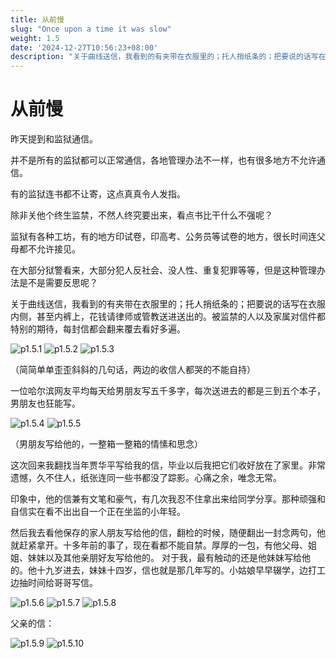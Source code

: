 ```yaml
---
title: 从前慢
slug: "Once upon a time it was slow"
weight: 1.5
date: '2024-12-27T10:56:23+08:00'
description: "关于曲线送信，我看到的有夹带在衣服里的；托人捎纸条的；把要说的话写在衣服内侧，甚至内裤上，花钱请律师或管教送进送出的。被监禁的人以及家属对信件都特别的期待，每封信都会翻来覆去看好多遍。"
---
```

# 从前慢

昨天提到和监狱通信。

并不是所有的监狱都可以正常通信，各地管理办法不一样，也有很多地方不允许通信。

有的监狱连书都不让寄，这点真真令人发指。

除非关他个终生监禁，不然人终究要出来，看点书比干什么不强呢？

监狱有各种工坊，有的地方印试卷，印高考、公务员等试卷的地方，很长时间连父母都不允许接见。

在大部分狱警看来，大部分犯人反社会、没人性、重复犯罪等等，但是这种管理办法是不是需要反思呢？

关于曲线送信，我看到的有夹带在衣服里的；托人捎纸条的；把要说的话写在衣服内侧，甚至内裤上，花钱请律师或管教送进送出的。被监禁的人以及家属对信件都特别的期待，每封信都会翻来覆去看好多遍。

![p1.5.1](/images/1.5.1.jpg)
![p1.5.2](/images/1.5.2.jpg)
![p1.5.3](/images/1.5.3.jpg)

（简简单单歪歪斜斜的几句话，两边的收信人都哭的不能自持）

一位哈尔滨网友平均每天给男朋友写五千多字，每次送进去的都是三到五个本子，男朋友也狂能写。

![p1.5.4](/images/1.5.4.jpg)
![p1.5.5](/images/1.5.5.jpg)

（男朋友写给他的，一整箱一整箱的情愫和思念）

这次回来我翻找当年贾华平写给我的信，毕业以后我把它们收好放在了家里。非常遗憾，久不住人，纸张连同一些书都没了踪影。心痛之余，唯念无常。

印象中，他的信兼有文笔和豪气，有几次我忍不住拿出来给同学分享。那种顽强和自信实在看不出出自一个正在坐监的小年轻。

然后我去看他保存的家人朋友写给他的信，翻检的时候，随便翻出一封念两句，他就赶紧拿开。十多年前的事了，现在看都不能自禁。厚厚的一包，有他父母、姐姐、妹妹以及其他亲朋好友写给他的。
对于我，最有触动的还是他妹妹写给他的。他十九岁进去，妹妹十四岁，信也就是那几年写的。小姑娘早早辍学，边打工边抽时间给哥哥写信。

![p1.5.6](/images/1.5.6.jpg)
![p1.5.7](/images/1.5.7.jpg)
![p1.5.8](/images/1.5.8.jpg)

父亲的信：

![p1.5.9](/images/1.5.9.jpg)
![p1.5.10](/images/1.5.10.jpg)
